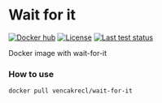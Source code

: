 # Wait for it

[![Docker hub][version]](https://hub.docker.com/r/vencakrecl/wait-for-it)
[![License][license]](https://github.com/VencaKrecl/wait-for-it/blob/master/LICENSE)
[![Last test status][ci]](https://github.com/VencaKrecl/wait-for-it/actions?query=workflow%3Adocker-image)

Docker image with wait-for-it

### How to use
```bash
docker pull vencakrecl/wait-for-it
```

[version]: https://img.shields.io/docker/v/vencakrecl/wait-for-it
[license]: https://img.shields.io/badge/License-MIT-green.svg
[ci]: https://img.shields.io/github/actions/workflow/status/vencakrecl/wait-for-it/docker-image.yml
